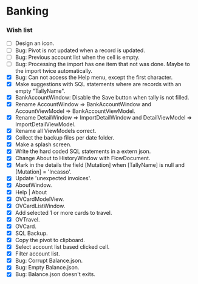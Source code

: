 ﻿# Banking

### Wish list

- [ ] Design an icon.
- [ ] Bug: Pivot is not updated when a record is updated.
- [ ] Bug: Previous account list when the cell is empty.
- [ ] Bug: Processing the import has one item that not was done. Maybe to the import twice automatically.
- [X] Bug: Can not access the Help menu, except the first character.
- [X] Make suggestions with SQL statements where are records with an empty "TallyName".
- [X] BankAccountWindow: Disable the Save button when tally is not filled.
- [X] Rename AccountWindow => BankAccountWindow and AccountViewModel => BankAccountViewModel.
- [X] Rename DetailWindow => ImportDetailWindow and DetailViewModel => ImportDetailViewModel.
- [X] Rename all ViewModels correct.
- [X] Collect the backup files per date folder. 
- [X] Make a splash screen.
- [X] Write the hard coded SQL statements in a extern json.
- [X] Change About to HistoryWindow with FlowDocument.
- [X] Mark in the details the field [Mutation] when [TallyName] is null and [Mutation] = 'Incasso'.
- [X] Update 'unexpected invoices'.
- [X] AboutWindow.
- [X] Help | About
- [X] OVCardModelView.
- [X] OVCardListWindow.
- [X] Add selected 1 or more cards to travel.
- [X] OVTravel.
- [X] OVCard.
- [X] SQL Backup.
- [X] Copy the pivot to clipboard.
- [X] Select account list based clicked cell.
- [X] Filter account list.
- [X] Bug: Corrupt Balance.json.
- [X] Bug: Empty Balance.json.
- [X] Bug: Balance.json doesn't exits.
